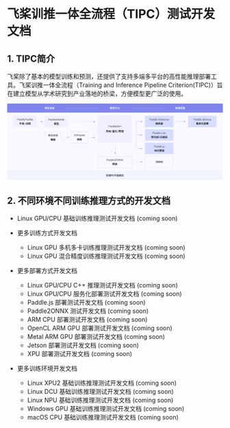 # 飞桨训推一体全流程（TIPC）测试开发文档

## 1. TIPC简介

飞桨除了基本的模型训练和预测，还提供了支持多端多平台的高性能推理部署工具。飞桨训推一体全流程（Training and Inference Pipeline Criterion(TIPC)）旨在建立模型从学术研究到产业落地的桥梁，方便模型更广泛的使用。

<div align="center">
    <img src="tipc_guide.png" width="1000">
</div>

## 2. 不同环境不同训练推理方式的开发文档 

- Linux GPU/CPU 基础训练推理测试开发文档 (coming soon)
     
- 更多训练方式开发文档
    - Linux GPU 多机多卡训练推理测试开发文档 (coming soon)
    - Linux GPU 混合精度训练推理测试开发文档 (coming soon)
    
- 更多部署方式开发文档
    - Linux GPU/CPU C++ 推理测试开发文档 (coming soon)
    - Linux GPU/CPU 服务化部署测试开发文档 (coming soon)
    - Paddle.js 部署测试开发文档 (coming soon)
    - Paddle2ONNX 测试开发文档 (coming soon)
    - ARM CPU 部署测试开发文档 (coming soon)
    - OpenCL ARM GPU 部署测试开发文档 (coming soon)
    - Metal ARM GPU 部署测试开发文档 (coming soon)
    - Jetson 部署测试开发文档 (coming soon)
    - XPU 部署测试开发文档 (coming soon)

- 更多训练环境开发文档
    - Linux XPU2 基础训练推理测试开发文档 (coming soon)
    - Linux DCU 基础训练推理测试开发文档 (coming soon)
    - Linux NPU 基础训练推理测试开发文档 (coming soon)
    - Windows GPU 基础训练推理测试开发文档 (coming soon)
    - macOS CPU 基础训练推理测试开发文档 (coming soon) 
